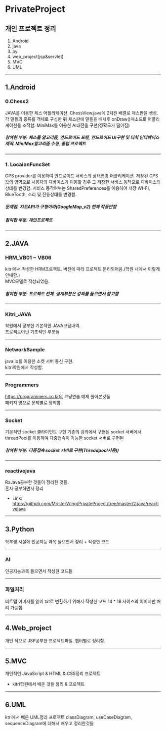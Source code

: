 PrivateProject
===
개인 프로젝트 정리
---
1. Android
2. java
3. py
4. web_project(jsp&servlet)
5. MVC
6. UML
---
1.Android
---
### 0.Chess2
JAVA를 이용한 체스 어플리케이션.
ChessView.java에 2차원 배열로 체스판을 생성. 각 말들의 종류를 객체로 구성한 뒤 체스판에 말들을 배치후 onDraw()매소드로 어플리케이션을 조작함.
MiniMax를 이용한 AI대전을 구현(정확도가 떨어짐)

##### 참여한 부분: 체스룰 알고리즘, 안드로이드 포팅, 안드로이드 UI구현 및 터치 인터페이스 제작. MiniMax알고리즘 수정, 졸업 프로젝트
---
### 1. LocaionFuncSet
GPS provider를 이용하여 안드로이드 서비스의 상태변경 어플리케이션.
저장된 GPS값의 영역으로 사용자의 디바이스가 이동할 경우 그 저장한 서비스 동작으로 디바이스의 상태를 변경함.
서비스 동작여부는 SharedPreferences를 이용하여 저장
WI-FI, BlueTooth, 소리 및 진동상태를 변경함.

##### 문제점: 지도API가 구형이라(GoogleMap_v2) 현제 작동안함
##### 참여한 부분: 개인프로젝트
---
2.JAVA
---
### HRM_VB01 ~ VB06
kitri에서 작성한 HRM프로젝트. 버전에 따라 프로젝트 분리되어음.(학원 내에서 이렇게 안내함.)  
MVC모델로 작성되었음.

##### 참여한 부분: 프로젝트 전체. 설계부분은 강의를 들으면서 참고함
---
### Kitri_JAVA
학원에서 공부한 기본적인 JAVA코딩내역.  
프로젝트아닌 기초적인 부분들

---
### NetworkSample
java.io를 이용한 소켓 서버 통신 구현.  
kitri학원에서 작성함.

---
### Programmers
https://programmers.co.kr의 코딩연습 예제 풀어본것들  
패키지 명으로 문제별로 정리함.

---
### Socket
기본적인 socket 클라이언트 구현
기존의 강의에서 구현된 socket 서버에서 threadPool를 이용하여 다중접속이 가능한 socket 서버로 구현된

##### 참여한 부분: 다중접속 socket 서버로 구현(Threadpool사용))
---
### reactivejava
RxJava공부한 것들이 정리한 것들.  
혼자 공부하면서 정리  
* Link: https://github.com/MristerWing/PrivateProject/tree/master/2.java/reactivejava

---
3.Python
---
학부생 시절에 인공지능 과목 들으면서 정리 + 작성한 코드  

---
### AI
인공지능과목 들으면서 작성한 코드들  

---
### 파일처리
비트맵 이미지를 읽어 txt로 변환하기 위해서 작성한 코드  14 * 18 사이즈의 이미지만 처리 가능함.

---
4.Web_project
---
개인 적으로 JSP공부한 프로젝트파일. 챕터별로 정리함.

---
5.MVC
---
개인적인 JavaScript & HTML & CSS정리 프로젝트
+ kitri학원에서 배운 것들 정리 & 프로젝트

---
6.UML
---
ktri에서 배운 UML정리 프로젝트
classDiagram, useCaseDiagram, sequenceDiagram에 대해서 배우고 정리한것들

